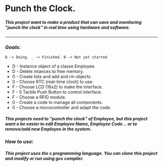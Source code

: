 # Punch the Clock.
##### This project want to make a product that can save and monitoring "punch the clock" in real time using hardware and software.

-----------------

### *Goals:*

`D -> Doing.
  _ -> Finished.
  0 -> Not yet started`

* D - Instance object of a classe Employee.
* D - Delete intances to free memory.
* 0 - Create lists and add and rm objects.
* 0 - Choose RTC (real-time clock) to use.
* F - Choose LCD (16x2) to make the interface.
* F - 5 Tactile Push Button to control interface.
* F - Choose a RFID module.
* 0 - Create a code to manage all components.
* 0 - Choose a microcontroller and adapt the code.

##### This projects need to "punch the clock" of Employee, but this project want o be easier to edit Employee Name, Employee Code... or to remove/add new Employee in the system.

### *How to use:*

##### This project uses the c programming language. You can clone this project and modify or run using gcc compiler.
